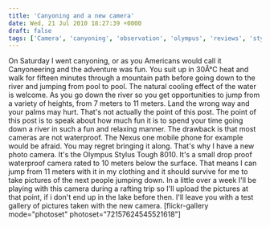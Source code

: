```yaml
---
title: 'Canyoning and a new camera'
date: Wed, 21 Jul 2010 18:27:39 +0000
draft: false
tags: ['Camera', 'canyoning', 'observation', 'olympus', 'reviews', 'stylus', 'tech related', 'waterproof']
---
```


On Saturday I went canyoning, or as you Americans would call it Canyoneering and the adventure was fun. You suit up in 30Â°C heat and walk for fifteen minutes through a mountain path before going down to the river and jumping from pool to pool. The natural cooling effect of the water is welcome. As you go down the river so you get opportunities to jump from a variety of heights, from 7 meters to 11 meters. Land the wrong way and your palms may hurt. That's not actually the point of this post. The point of this post is to speak about how much fun it is to spend your time going down a river in such a fun and relaxing manner. The drawback is that most cameras are not waterproof. The Nexus one mobile phone for example would be afraid. You may regret bringing it along. That's why I have a new photo camera. It's the Olympus Stylus Tough 8010. It's a small drop proof waterproof camera rated to 10 meters below the surface. That means I can jump from 11 meters with it in my clothing and it should survive for me to take pictures of the next people jumping down. In a little over a week I'll be playing with this camera during a rafting trip so I'll upload the pictures at that point, if i don't end up in the lake before then. I'll leave you with a test gallery of pictures taken with the new camera. \[flickr-gallery mode="photoset" photoset="72157624545521618"\]
